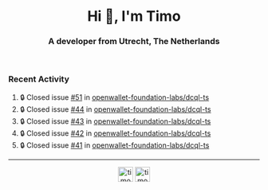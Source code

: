 <h1 align="center">Hi 👋, I'm Timo</h1>
<h3 align="center">A developer from Utrecht, The Netherlands</h3>
<br/>
<!-- https://github.com/rahuldkjain/github-profile-readme-generator --!>

<!--  <p align="left"><img src="https://github-readme-stats.vercel.app/api?username=timoglastra&show_icons=true&count_private=true&" alt="timoglastra" /></p> --!>

<!--
Github language stats
<p align="left"><img src="https://github-readme-stats.vercel.app/api/top-langs/?username=timoglastra&layout=compact" alt="timoglastra" /><p>
-->

<!-- Codestats language stats -->
<!-- <p align="left"><img src="https://codestats-readme.vercel.app/api/top-langs/?username=timoglastra&layout=compact&language_count=12" alt="timoglastra" /><p>    --!>
  
<h3>Recent Activity</h3>

<!--START_SECTION:activity-->
1. 🔒 Closed issue [#51](https://github.com/openwallet-foundation-labs/dcql-ts/issues/51) in [openwallet-foundation-labs/dcql-ts](https://github.com/openwallet-foundation-labs/dcql-ts)
2. 🔒 Closed issue [#44](https://github.com/openwallet-foundation-labs/dcql-ts/issues/44) in [openwallet-foundation-labs/dcql-ts](https://github.com/openwallet-foundation-labs/dcql-ts)
3. 🔒 Closed issue [#43](https://github.com/openwallet-foundation-labs/dcql-ts/issues/43) in [openwallet-foundation-labs/dcql-ts](https://github.com/openwallet-foundation-labs/dcql-ts)
4. 🔒 Closed issue [#42](https://github.com/openwallet-foundation-labs/dcql-ts/issues/42) in [openwallet-foundation-labs/dcql-ts](https://github.com/openwallet-foundation-labs/dcql-ts)
5. 🔒 Closed issue [#41](https://github.com/openwallet-foundation-labs/dcql-ts/issues/41) in [openwallet-foundation-labs/dcql-ts](https://github.com/openwallet-foundation-labs/dcql-ts)
<!--END_SECTION:activity-->

---

<p align="center">
<a href="https://twitter.com/timoglastra" target="blank"><img align="center" src="https://cdn.jsdelivr.net/npm/simple-icons@3.0.1/icons/twitter.svg" alt="timoglastra" height="30" width="30" /></a>
<a href="https://linkedin.com/in/timoglastra" target="blank"><img align="center" src="https://cdn.jsdelivr.net/npm/simple-icons@3.0.1/icons/linkedin.svg" alt="timoglastra" height="30" width="30" /></a>
</p>



